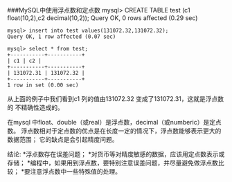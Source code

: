 ###MySQL中使用浮点数和定点数
	mysql> CREATE TABLE test (c1 float(10,2),c2 decimal(10,2));
	Query OK, 0 rows affected (0.29 sec)

	mysql> insert into test values(131072.32,131072.32);
	Query OK, 1 row affected (0.07 sec)

	mysql> select * from test;
	+-----------+-----------+
	| c1 | c2 |
	+-----------+-----------+
	| 131072.31 | 131072.32 |
	+-----------+-----------+
	1 row in set (0.00 sec)

从上面的例子中我们看到c1 列的值由131072.32 变成了131072.31，这就是浮点数的
不精确性造成的。 

在mysql 中float、double（或real）是浮点数，decimal（或numberic）是定点数。
浮点数相对于定点数的优点是在长度一定的情况下，浮点数能够表示更大的数据范围；
它的缺点是会引起精度问题。 

结论:
*浮点数存在误差问题；
*对货币等对精度敏感的数据，应该用定点数表示或存储；
*编程中，如果用到浮点数，要特别注意误差问题，并尽量避免做浮点数比较；
*要注意浮点数中一些特殊值的处理。
